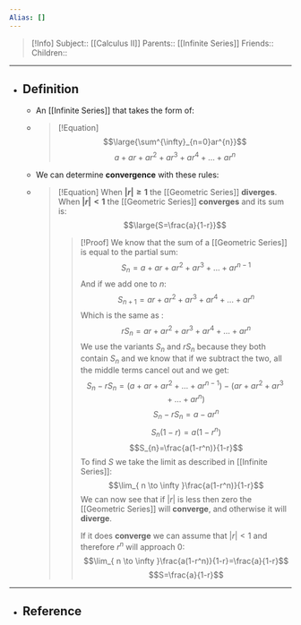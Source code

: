 ```yaml
---
Alias: []
---
```

> [!Info]
> Subject:: [[Calculus II]]
> Parents:: [[Infinite Series]]
> Friends:: 
> Children:: 
---
- ## Definition
	- An [[Infinite Series]] that takes the form of:
	- > [!Equation]
	  > $$\large{\sum^{\infty}_{n=0}ar^{n}}$$
	  > $$a+ar+ar^2+ar^3+ar^4+\dots+ar^n$$
	- We can determine **convergence** with these rules:
	- > [!Equation]
	  > When **$\lvert r \rvert\geq 1$** the [[Geometric Series]] **diverges**.
	  > When **$\lvert r \rvert< 1$** the [[Geometric Series]] **converges** and its sum is:
	  > $$\large{S=\frac{a}{1-r}}$$
	  > 
	  > > [!Proof]
	  > > We know that the sum of a [[Geometric Series]] is equal to the partial sum:
	  > > $$S_{n}=a+ar+ar^2+ar^3+\dots+ar^{n-1}$$
	  > > And if we add one to $n$:
	  > > $$S_{n+1}=ar+ar^2+ar^3+ar^4+\dots+ar^n$$
	  > > Which is the same as :
	  > > $$rS_{n}=ar+ar^2+ar^3+ar^4+\dots+ar^n$$
	  > > We use the variants $S_{n}$ and $rS_{n}$ because they both contain $S_{n}$ and we know that if we subtract the two, all the middle terms cancel out and we get:
	  > > $$S_{n}-rS_{n}=(a+ar+ar^2+\dots+ar^{n-1})-(ar+ar^2+ar^3+\dots+ar^n)$$
	  > > $$S_{n}-rS_{n}=a-ar^n$$
	  > > $$S_{n}(1-r)=a(1-r^n)$$
	  > > $$S_{n}=\frac{a(1-r^n)}{1-r}$$
	  > > To find $S$ we take the limit as described in [[Infinite Series]]:
	  > > $$\lim_{ n \to \infty }\frac{a(1-r^n)}{1-r}$$
	  > > We can now see that if $\lvert r \rvert$ is less then zero the [[Geometric Series]] will **converge**, and otherwise it will **diverge**.
	  > > 
	  > > If it does **converge** we can assume that $\lvert r \rvert<1$ and therefore $r^n$ will approach $0$:
	  > > $$\lim_{ n \to \infty }\frac{a(1-r^n)}{1-r}=\frac{a}{1-r}$$
	  > > $$S=\frac{a}{1-r}$$
---
- ## Reference